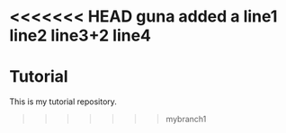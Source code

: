 <<<<<<< HEAD
guna added a line1
line2
line3+2
line4
=======
# Tutorial

This is my tutorial repository.
>>>>>>> mybranch1
